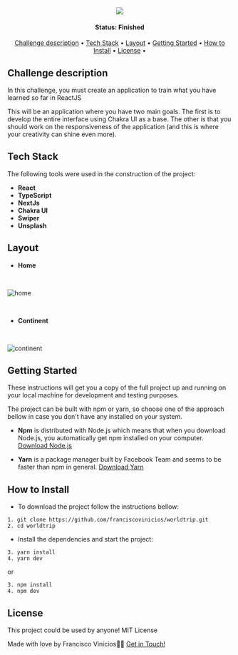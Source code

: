 <div align="center">
   <img  src="https://user-images.githubusercontent.com/78514869/155860664-7d78ebc5-0eb0-4f2b-a4d0-5a25ada0b270.svg">
</div>


<h4 align="center"> 
	 Status: Finished
</h4>


<p align="center">
 <a href="#challenge-description">Challenge description</a> • 
 <a href="#tech-stack">Tech Stack</a> • 
 <a href="#layout">Layout</a> • 
 <a href="#getting-started">Getting Started</a> • 
 <a href="#how-to-install">How to Install</a> • 
 <a href="#license">License</a> • 
</p>


## Challenge description

<p>
  In this challenge, you must create an application to train what you have learned so far in ReactJS

This will be an application where you have two main goals. The first is to develop the entire interface using Chakra UI
 as a base. The other is that you should work on the responsiveness of the application (and this is where your creativity can shine even more).
</p>


## Tech Stack

The following tools were used in the construction of the project:

-   **React**
-   **TypeScript**
-   **NextJs**
-   **Chakra UI**
-   **Swiper**
-   **Unsplash**

## Layout

* **Home**
<br/>

![home](https://user-images.githubusercontent.com/78514869/155860662-00f01015-9741-442b-a7e8-042723399903.png)

<br/>

* **Continent**
<br/>

![continent](https://user-images.githubusercontent.com/78514869/155860659-717ce738-bd49-4908-b3e6-c356c8512499.png)


## Getting Started

These instructions will get you a copy of the full project up and running on your local machine for development and testing purposes.

The project can be built with npm or yarn, so choose one of the approach bellow in case you don't have any installed on your system.

* **Npm** is distributed with Node.js which means that when you download Node.js, you automatically get npm installed on your computer. [Download Node.js](https://nodejs.org/en/download/)

* **Yarn** is a package manager built by Facebook Team and seems to be faster than npm in general.  [Download Yarn](https://yarnpkg.com/en/docs/install)


## How to Install

* To download the project follow the instructions bellow:

```
1. git clone https://github.com/franciscovinicios/worldtrip.git
2. cd worldtrip
```


* Install the dependencies and start the project:

```
3. yarn install
4. yarn dev

```

or

```
3. npm install
4. npm dev
```



## License

This project could be used by anyone! MIT License

Made with love by Francisco Vinicios👋🏽 [Get in Touch!](https://www.linkedin.com/in/franciscoviniciosti/)
